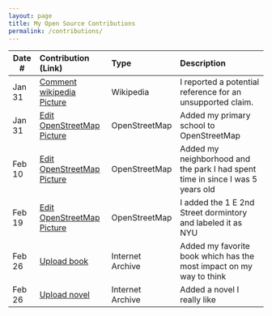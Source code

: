 ```yaml
---
layout: page
title: My Open Source Contributions
permalink: /contributions/
---
```


<!--
Type of the contribution should be "Wikipedia edit", "OpenStreet Map feature", "Documentation", "Course website", "Blog",
"Browser Add-on", etc.

The description should include a brief summary of what you did.

The link should bring us to a public page that shows your contribution. 

Replace the first row with your own contribution. 

-->





| Date #       | Contribution (Link)  | Type  | Description |
|---|:---|:---|:---|
|  Jan 31   | [Comment wikipedia](https://en.wikipedia.org/wiki/Special:Contributions/Shenghan0329) [Picture](./images/week1-wiki.png)    |  Wikipedia   |   I reported a potential reference for an unsupported claim.    |
|  Jan 31   |  [Edit OpenStreetMap](https://www.openstreetmap.org/user/Shenghan0329/history) [Picture](./images/week1-map.png)   |  OpenStreetMap   |   Added my primary school to OpenStreetMap  |
|  Feb 10   |  [Edit OpenStreetMap](https://www.openstreetmap.org/user/Shenghan0329/history) [Picture](./images/week3-map.png)   |  OpenStreetMap   |   Added my neighborhood and the park I had spent time in since I was 5 years old   |
|  Feb 19  |  [Edit OpenStreetMap](https://www.openstreetmap.org/user/Shenghan0329/history) [Picture](./images/week4-map.png)   |  OpenStreetMap   |   I added the 1 E 2nd Street dormintory and labeled it as NYU   |
|  Feb 26   |  [Upload book](https://archive.org/details/20230226_20230226_2303)   |  Internet Archive   |   Added my favorite book which has the most impact on my way to think   |
|  Feb 26   |  [Upload novel](https://archive.org/details/20230226_20230226_2333)   |  Internet Archive   |   Added a novel I really like   |